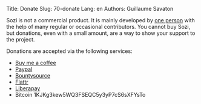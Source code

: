 Title: Donate
Slug: 70-donate
Lang: en
Authors: Guillaume Savaton

Sozi is not a commercial product.
It is mainly developed by [one person](http://guillaume.baierouge.fr)
with the help of many regular or occasional contributors.
You cannot buy Sozi, but donations, even with a small amount,
are a way to show your support to the project.

Donations are accepted via the following services:

* [Buy me a coffee](https://www.buymeacoffee.com/THtbNvnqE)
* [Paypal](https://www.paypal.me/guillaumesavaton)
* [Bountysource](https://www.bountysource.com/teams/sozi)
* [Flattr](https://flattr.com/submit/auto?fid=4lz3lv&url=http://sozi.baierouge.fr/)
* [Liberapay](https://liberapay.com/senshu/donate)
* Bitcoin 1KJKg3kew5WQ3FSEQC5y3yP7cS6sXFYsTo
